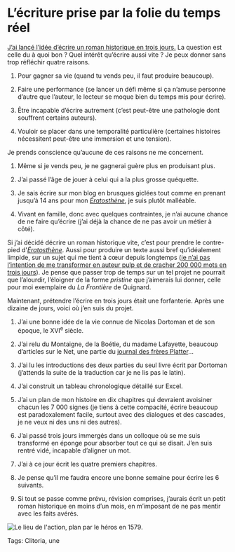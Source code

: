 # L’écriture prise par la folie du temps réel

[J’ai lancé l’idée d’écrire un roman historique en trois jours.](/2014/09/12/un-roman-historique-a-ecrire-en-trois-jours/) La question est celle du à quoi bon ? Quel intérêt qu’écrire aussi vite ? Je peux donner sans trop réfléchir quatre raisons.

1. Pour gagner sa vie (quand tu vends peu, il faut produire beaucoup).

2. Faire une performance (se lancer un défi même si ça n’amuse personne d’autre que l’auteur, le lecteur se moque bien du temps mis pour écrire).

3. Être incapable d’écrire autrement (c’est peut-être une pathologie dont souffrent certains auteurs).

4. Vouloir se placer dans une temporalité particulière (certaines histoires nécessitent peut-être une immersion et une tension).

Je prends conscience qu’aucune de ces raisons ne me concernent.

1. Même si je vends peu, je ne gagnerai guère plus en produisant plus.

2. J’ai passé l’âge de jouer à celui qui a la plus grosse quéquette.

3. Je sais écrire sur mon blog en brusques giclées tout comme en prenant jusqu’à 14 ans pour mon [*Ératosthène*](/eratosthene/), je suis plutôt malléable.

4. Vivant en famille, donc avec quelques contraintes, je n’ai aucune chance de ne faire qu’écrire (j’ai déjà la chance de ne pas avoir un métier à côté).

Si j’ai décidé décrire un roman historique vite, c’est pour prendre le contre-pied d'[*Ératosthène*](/eratosthene/). Aussi pour produire un texte aussi bref qu’idéalement limpide, sur un sujet qui me tient à cœur depuis longtemps ([je n’ai pas l’intention de me transformer en auteur pulp et de cracher 200 000 mots en trois jours](http://www.ghostwoods.com/2010/05/how-to-write-a-book-in-three-days-1210/)). Je pense que passer trop de temps sur un tel projet ne pourrait que l’alourdir, l’éloigner de la forme *pristine* que j’aimerais lui donner, celle pour moi exemplaire du *La Frontière* de Quignard.

Maintenant, prétendre l’écrire en trois jours était une forfanterie. Après une dizaine de jours, voici où j’en suis du projet.

1. J’ai une bonne idée de la vie connue de Nicolas Dortoman et de son époque, le XVI<sup>e</sup> siècle.

2. J’ai relu du Montaigne, de la Boétie, du madame Lafayette, beaucoup d’articles sur le Net, une partie du [journal des frères Platter](http://gallica.bnf.fr/ark:/12148/bpt6k1020450/f223.image.r=bpt6k1020450.langFR)…

3. J’ai lu les introductions des deux parties du seul livre écrit par Dortoman (j’attends la suite de la traduction car je ne lis pas le latin).

4. J’ai construit un tableau chronologique détaillé sur Excel.

5. J’ai un plan de mon histoire en dix chapitres qui devraient avoisiner chacun les 7 000 signes (je tiens à cette compacité, écrire beaucoup est paradoxalement facile, surtout avec des dialogues et des cascades, je ne veux ni des uns ni des autres).

6. J’ai passé trois jours immergés dans un colloque où se me suis transformé en éponge pour absorber tout ce qui se disait. J’en suis rentré vidé, incapable d’aligner un mot.

7. J’ai à ce jour écrit les quatre premiers chapitres.

8. Je pense qu’il me faudra encore une bonne semaine pour écrire les 6 suivants.

9. Si tout se passe comme prévu, révision comprises, j’aurais écrit un petit roman historique en moins d’un mois, en m’imposant de ne pas mentir avec les faits avérés.

![Le lieu de l'action, plan par le héros en 1579.](https://tcrouzet.com/images_tc/2014/09/plan-dortoman1-510x900.jpg)

Tags: Clitoria, une